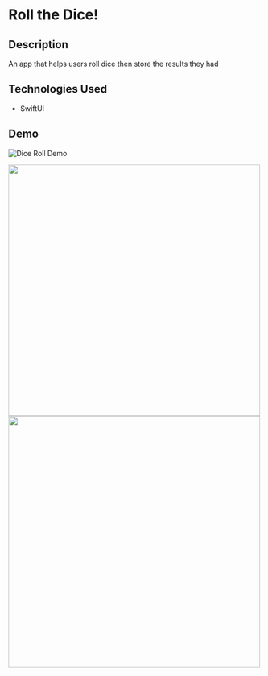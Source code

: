 # Roll the Dice!

## Description
An app that helps users roll dice then store the results they had

## Technologies Used
- SwiftUI
## Demo
![Dice Roll Demo](demo/demo.gif)


<img src="https://user-images.githubusercontent.com/35319467/109406369-3c793e00-792d-11eb-8c36-b7c0eac6a5bb.png" width="500">

<img src="https://user-images.githubusercontent.com/35319467/109406377-4ac75a00-792d-11eb-8408-cd075b07a671.png" width="500">
